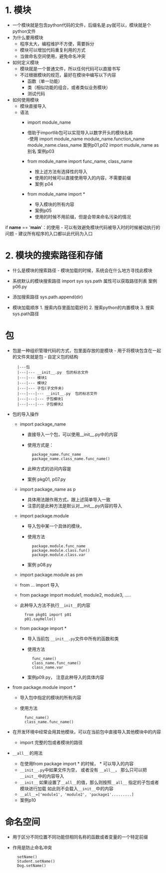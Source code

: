 # 1. 模块
- 一个模块就是包含python代码的文件，后缀名是.py就可以，模块就是个python文件
- 为什么要用模块
    - 程序太大，编程维护不方便，需要拆分
    - 模块可以增加代码重复利用的方式
    - 当做命名空间使用，避免命名冲突
- 如何定义模块
    - 模块就是一个普通文件，所以任何代码可以直接书写
    - 不过根据模块的规范，最好在模块中编写以下内容
        - 函数（单一功能）
        - 类（相似功能的组合，或者类似业务模块）
        - 测试代码
- 如何使用模块
    - 模块直接导入
    - 语法
        - import module_name
        - 借助于importlib包可以实现导入以数字开头的模块名称   
    -使用
        import module_name
        module_name.function_name
        module_name.class_name
        案例p01,p02
        import mudule_name as 别名
        案例p03
        
        - from module_name import func_name, class_name
           - 按上述方法有选择性的导入
           - 使用的时候可以直接使用导入的内容，不需要前缀
           - 案例 p04
           
        - from module_name import *
            - 导入模块的所有内容
            - 案例p05
            - 使用的时候不用前缀，但是会带来命名污染的情况

if __name__ == '__main__'：的使用
            - 可以有效避免模块代码被导入时的时候被动执行的问题
            - 建议所有程序的入口都以此代码为入口

# 2. 模块的搜索路径和存储
- 什么是模块的搜索路径
        - 模块加载的时候，系统会在什么地方寻找此模块
- 系统默认的模块搜索路径
        import sys
        sys.path 属性可以获取路径列表
        案例p06.py
- 添加搜索路径
        sys.path.append(dir)
        
- 模块加载顺序
        1. 搜索内存里面加载好的
        2. 搜索python的内置模块
        3. 搜索sys.path路径
        
        
# 包
- 包是一种组织管理代码的方式，包里面存放的是模块
        - 用于将模块包含在一起的文件夹就是包
        - 自定义包的结构
        
        |---包
        |---|--- __init__.py  包的标志文件
        |---|--- 模块1
        |---|--- 模块2
        |---|--- 子包(子文件夹)
        |---|---|--- __init__.py  包的标志文件
        |---|---|--- 子包模块1
        |---|---|--- 子包模块2

- 包的导入操作
    - import package_name
        - 直接导入一个包，可以使用__init__.py中的内容
        - 使用方式是：
            
                package_name.func_name
                package_name.class_name.func_name()
        - 此种方式的访问内容是  
        - 案例 pkg01, p07.py  
        
    - import package_name as p
        - 具体用法跟作用方式，跟上述简单导入一致  
        - 注意的是此种方法是默认对__init__.py内容的导入    
    
    - import package.module
        - 导入包中某一个具体的模块，
        - 使用方法
            
                package.module.func_name
                package.module.class.fun()
                package.module.class.var
        - 案例 p08.py
        
    - import package.module as pm
    
    - from ... import 导入
    - from package import module1, module2, module3, ..... 
    - 此种导入方法不执行`__init__`的内容
    
            from pkg01 import p01
            p01.sayHello()
    - from package import *
        - 导入当前包 `__init__.py`文件中所有的函数和类
        - 使用方法
            
                func_name()
                class_name.func_name()
                class_name.var
                
        - 案例p09.py， 注意此种导入的具体内容
        
- from package.module import *
    - 导入包中指定的模块的所有内容    
    - 使用方法
        
            func_name()
            class_name.func_name()  
                    
- 在开发环境中经常会用其他模块，可以在当前包中直接导入其他模块中的内容
    - import 完整的包或者模块的路径   
                     
                     
- `__all__` 的用法
    - 在使用from package import * 的时候， * 可以导入的内容  
    - `__init__.py`中如果文件为空， 或者没有 `__all__`， 那么只可以把`__init__`中的内容导入
    - `__init__` 如果设置了`__all__`的值，那么则按照`__all__` 指定的子包或者模块进行加载
    如此则不会载入`__init__`中的内容
    - `__all__=['module1', 'module2', 'package1'.........]`
    - 案例p10
    
    
# 命名空间
- 用于区分不同位置不同功能但相同名称的函数或者变量的一个特定前缀
- 作用是防止命名冲突

        setName()
        Student.setName()
        Dog.setName()                     